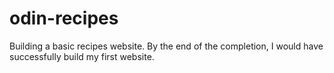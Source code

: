 # odin-recipes
Building a basic recipes website.
By the end of the completion, I would have successfully build my first website.